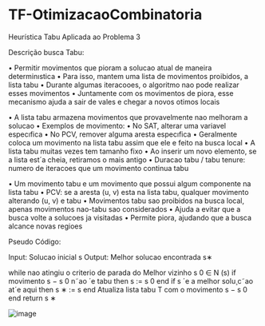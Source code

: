 # TF-OtimizacaoCombinatoria
Heurística Tabu Aplicada ao Problema 3


Descrição busca Tabu:

• Permitir movimentos que pioram a solucao atual de maneira
determinıstica
• Para isso, mantem uma lista de movimentos proibidos, a lista
tabu
• Durante algumas iteracooes, o algoritmo nao pode realizar esses
movimentos
• Juntamente com os movimentos de piora, esse mecanismo
ajuda a sair de vales e chegar a novos otimos locais

• A lista tabu armazena movimentos que provavelmente nao
melhoram a solucao
• Exemplos de movimento:
  • No SAT, alterar uma variavel especıfica
  • No PCV, remover alguma aresta especıfica
• Geralmente coloca um movimento na lista tabu assim que ele e
feito na busca local
• A lista tabu muitas vezes tem tamanho fixo
  • Ao inserir um novo elemento, se a lista est´a cheia, retiramos o
mais antigo
• Duracao tabu / tabu tenure: numero de iteracoes que um
movimento continua tabu

• Um movimento tabu e um movimento que possui algum
componente na lista tabu
• PCV: se a aresta (u, v) esta na lista tabu, qualquer movimento
alterando (u, v) e tabu
• Movimentos tabu sao proibidos na busca local, apenas
movimentos nao-tabu sao considerados
• Ajuda a evitar que a busca volte a solucoes ja visitadas
• Permite piora, ajudando que a busca alcance novas regioes


Pseudo Código:

Input: Solucao inicial s
Output: Melhor solucao encontrada s∗

while nao atingiu o criterio de parada do
  Melhor vizinho s
0 ∈ N (s)
if movimento s − s
0 n˜ao ´e tabu then
s := s
0
end
if s ´e a melhor solu¸c˜ao at´e aqui then
s
∗
:= s
end
Atualiza lista tabu T com o movimento s − s
0
end
return s
∗

![image](https://user-images.githubusercontent.com/57137727/192568681-9d9244e0-cd7f-4f2c-a0db-f30026a3091e.png)


